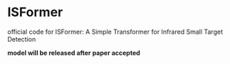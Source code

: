 # ISFormer
official code for ISFormer: A Simple Transformer for Infrared Small Target Detection


**model will be released after paper accepted**
